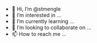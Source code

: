 - 👋 Hi, I’m @stmengle
- 👀 I’m interested in ...
- 🌱 I’m currently learning ...
- 💞️ I’m looking to collaborate on ...
- 📫 How to reach me ...

<!---
stmengle/stmengle is a ✨ special ✨ repository because its `README.md` (this file) appears on your GitHub profile.
You can click the Preview link to take a look at your changes.
--->
